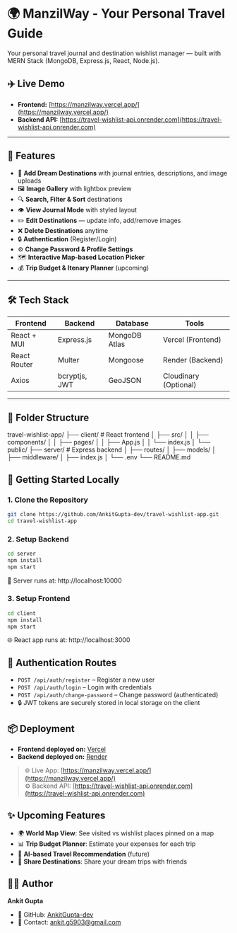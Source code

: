 # 🌍 ManzilWay - Your Personal Travel Guide

Your personal travel journal and destination wishlist manager — built with MERN Stack (MongoDB, Express.js, React, Node.js).

## ✈️ Live Demo

- **Frontend:** [https://manzilway.vercel.app/](https://manzilway.vercel.app/)
- **Backend API:** [https://travel-wishlist-api.onrender.com](https://travel-wishlist-api.onrender.com)

---

## 📸 Features

- 🧭 **Add Dream Destinations** with journal entries, descriptions, and image uploads
- 🖼️ **Image Gallery** with lightbox preview
- 🔍 **Search, Filter & Sort** destinations
- 👁️ **View Journal Mode** with styled layout
- ✏️ **Edit Destinations** — update info, add/remove images
- ❌ **Delete Destinations** anytime
- 🔒 **Authentication** (Register/Login)
- ⚙️ **Change Password & Profile Settings**
- 🗺️ **Interactive Map-based Location Picker**
- 💰 **Trip Budget & Itenary Planner** (upcoming)

---

## 🛠️ Tech Stack

| Frontend       | Backend      | Database       | Tools                |
|----------------|--------------|----------------|----------------------|
| React + MUI    | Express.js   | MongoDB Atlas  | Vercel (Frontend)    |
| React Router   | Multer       | Mongoose       | Render (Backend)     |
| Axios          | bcryptjs, JWT| GeoJSON        | Cloudinary (Optional)|

---

## 📁 Folder Structure

travel-wishlist-app/
├── client/ # React frontend
│ ├── src/
│ │ ├── components/
│ │ ├── pages/
│ │ ├── App.js
│ │ └── index.js
│ └── public/
├── server/ # Express backend
│ ├── routes/
│ ├── models/
│ ├── middleware/
│ ├── index.js
│ └── .env
└── README.md

## 🚀 Getting Started Locally

### 1. Clone the Repository

```bash
git clone https://github.com/AnkitGupta-dev/travel-wishlist-app.git
cd travel-wishlist-app
```

### 2. Setup Backend

```bash
cd server
npm install
npm start
```
🔗 Server runs at: http://localhost:10000

### 3. Setup Frontend

```bash
cd client
npm install
npm start
```
🌐 React app runs at: http://localhost:3000

## 🔐 Authentication Routes

- `POST /api/auth/register` – Register a new user
- `POST /api/auth/login` – Login with credentials
- `POST /api/auth/change-password` – Change password (authenticated)
- 🔒 JWT tokens are securely stored in local storage on the client

## 📦 Deployment

- **Frontend deployed on:** [Vercel](https://vercel.com)
- **Backend deployed on:** [Render](https://render.com)

> 🌐 Live App: [https://manzilway.vercel.app/](https://manzilway.vercel.app/)  
> ⚙️ Backend API: [https://travel-wishlist-api.onrender.com](https://travel-wishlist-api.onrender.com)

## ✨ Upcoming Features

- 🌍 **World Map View**: See visited vs wishlist places pinned on a map
- 📊 **Trip Budget Planner**: Estimate your expenses for each trip
- 🧠 **AI-based Travel Recommendation** (future)
- 📨 **Share Destinations**: Share your dream trips with friends

## 🙋‍♂️ Author

**Ankit Gupta**

- 🔗 GitHub: [AnkitGupta-dev](https://github.com/AnkitGupta-dev)
- 📧 Contact: ankit.g5903@gmail.com
